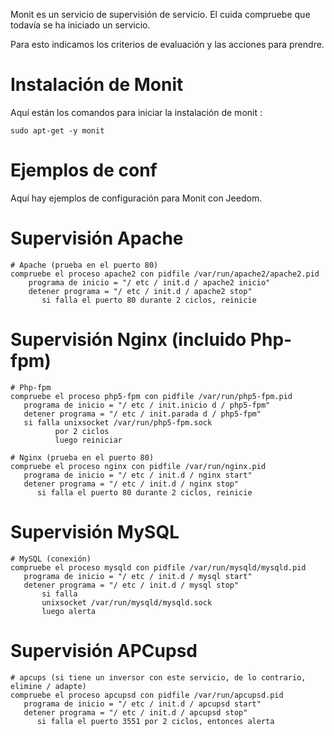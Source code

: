 Monit es un servicio de supervisión de servicio. El cuida
compruebe que todavía se ha iniciado un servicio.

Para esto indicamos los criterios de evaluación y las acciones para
prendre.

Instalación de Monit 
=====================

Aquí están los comandos para iniciar la instalación de monit :

    sudo apt-get -y monit

Ejemplos de conf 
================

Aquí hay ejemplos de configuración para Monit con Jeedom.

Supervisión Apache 
==================

    # Apache (prueba en el puerto 80)
    compruebe el proceso apache2 con pidfile /var/run/apache2/apache2.pid
        programa de inicio = "/ etc / init.d / apache2 inicio"
        detener programa = "/ etc / init.d / apache2 stop"
           si falla el puerto 80 durante 2 ciclos, reinicie

Supervisión Nginx (incluido Php-fpm) 
=====================================

    # Php-fpm
    compruebe el proceso php5-fpm con pidfile /var/run/php5-fpm.pid
       programa de inicio = "/ etc / init.inicio d / php5-fpm"
       detener programa = "/ etc / init.parada d / php5-fpm"
       si falla unixsocket /var/run/php5-fpm.sock
              por 2 ciclos
              luego reiniciar

    # Nginx (prueba en el puerto 80)
    compruebe el proceso nginx con pidfile /var/run/nginx.pid
       programa de inicio = "/ etc / init.d / nginx start"
       detener programa = "/ etc / init.d / nginx stop"
          si falla el puerto 80 durante 2 ciclos, reinicie

Supervisión MySQL 
=================

    # MySQL (conexión)
    compruebe el proceso mysqld con pidfile /var/run/mysqld/mysqld.pid
       programa de inicio = "/ etc / init.d / mysql start"
       detener programa = "/ etc / init.d / mysql stop"
           si falla
           unixsocket /var/run/mysqld/mysqld.sock
           luego alerta

Supervisión APCupsd 
===================

    # apcups (si tiene un inversor con este servicio, de lo contrario, elimine / adapte)
    compruebe el proceso apcupsd con pidfile /var/run/apcupsd.pid
       programa de inicio = "/ etc / init.d / apcupsd start"
       detener programa = "/ etc / init.d / apcupsd stop"
          si falla el puerto 3551 por 2 ciclos, entonces alerta
